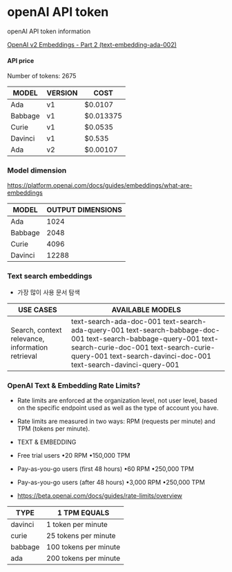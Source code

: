 # openAI API token
openAI API token information

[OpenAI v2 Embeddings - Part 2 (text-embedding-ada-002)](https://www.youtube.com/watch?v=oQdgyGywfr4)

#### API price
Number of tokens: 2675


|MODEL|VERSION|COST|
|---|---|---|
|Ada		|v1	|$0.0107|
|Babbage		|v1	|$0.013375|
|Curie		|v1	|$0.0535|
|Davinci		|v1	|$0.535|
|Ada		|v2	|$0.00107|


### Model dimension

https://platform.openai.com/docs/guides/embeddings/what-are-embeddings 

|MODEL|OUTPUT DIMENSIONS|
|---|---|
|Ada|1024|
|Babbage|2048|
|Curie|4096|
|Davinci|12288|

### Text search embeddings

- 가장 많이 사용 문서 탐색

|USE CASES|AVAILABLE MODELS|
|---|---|
|Search, context relevance, information retrieval|text-search-ada-doc-001 text-search-ada-query-001 text-search-babbage-doc-001 text-search-babbage-query-001 text-search-curie-doc-001 text-search-curie-query-001 text-search-davinci-doc-001 text-search-davinci-query-001|

### OpenAI Text & Embedding Rate Limits?

- Rate limits are enforced at the organization level, not user level, based on the specific endpoint used as well as the type of account you have.

- Rate limits are measured in two ways: RPM (requests per minute) and TPM (tokens per minute).

- TEXT & EMBEDDING
- Free trial users •20 RPM •150,000 TPM

- Pay-as-you-go users (first 48 hours) •60 RPM •250,000 TPM

- Pay-as-you-go users (after 48 hours) •3,000 RPM •250,000 TPM

- https://beta.openai.com/docs/guides/rate-limits/overview


|TYPE|	1 TPM EQUALS|
|---|---|
|davinci|	1 token per minute|
|curie|	25 tokens per minute|
|babbage|	100 tokens per minute|
|ada|	200 tokens per minute|






